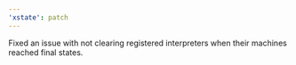 ```yaml
---
'xstate': patch
---
```


Fixed an issue with not clearing registered interpreters when their machines reached final states.
